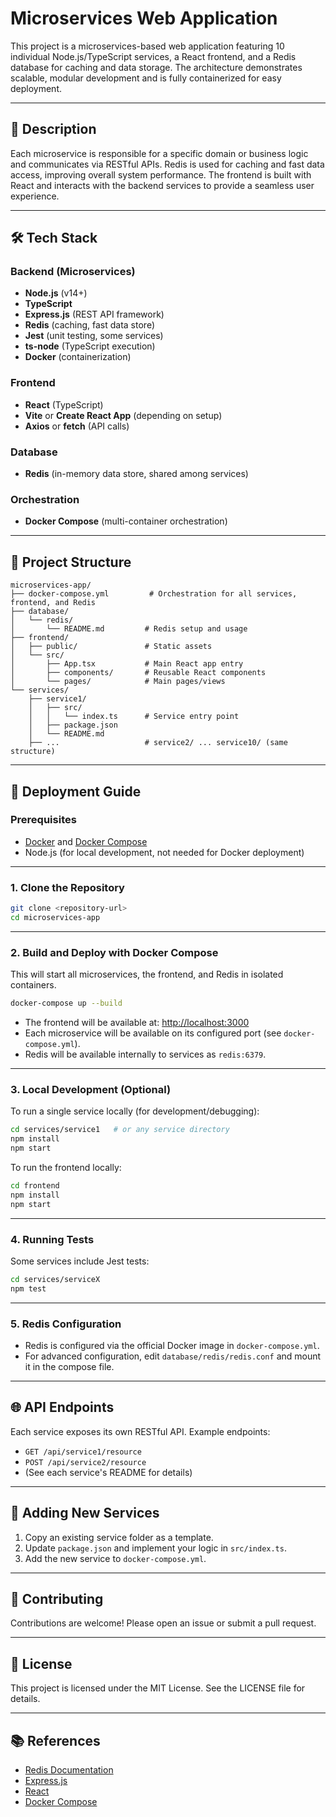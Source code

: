 # Microservices Web Application

This project is a microservices-based web application featuring 10 individual Node.js/TypeScript services, a React frontend, and a Redis database for caching and data storage. The architecture demonstrates scalable, modular development and is fully containerized for easy deployment.

---

## 📖 Description

Each microservice is responsible for a specific domain or business logic and communicates via RESTful APIs. Redis is used for caching and fast data access, improving overall system performance. The frontend is built with React and interacts with the backend services to provide a seamless user experience.

---

## 🛠️ Tech Stack

### Backend (Microservices)
- **Node.js** (v14+)
- **TypeScript**
- **Express.js** (REST API framework)
- **Redis** (caching, fast data store)
- **Jest** (unit testing, some services)
- **ts-node** (TypeScript execution)
- **Docker** (containerization)

### Frontend
- **React** (TypeScript)
- **Vite** or **Create React App** (depending on setup)
- **Axios** or **fetch** (API calls)

### Database
- **Redis** (in-memory data store, shared among services)

### Orchestration
- **Docker Compose** (multi-container orchestration)

---

## 📁 Project Structure

```
microservices-app/
├── docker-compose.yml         # Orchestration for all services, frontend, and Redis
├── database/
│   └── redis/
│       └── README.md         # Redis setup and usage
├── frontend/
│   ├── public/               # Static assets
│   └── src/
│       ├── App.tsx           # Main React app entry
│       ├── components/       # Reusable React components
│       └── pages/            # Main pages/views
└── services/
    ├── service1/
    │   ├── src/
    │   │   └── index.ts      # Service entry point
    │   ├── package.json
    │   └── README.md
    ├── ...                   # service2/ ... service10/ (same structure)
```

---

## 🚀 Deployment Guide

### Prerequisites

- [Docker](https://www.docker.com/get-started) and [Docker Compose](https://docs.docker.com/compose/)
- Node.js (for local development, not needed for Docker deployment)

---

### 1. Clone the Repository

```sh
git clone <repository-url>
cd microservices-app
```

---

### 2. Build and Deploy with Docker Compose

This will start all microservices, the frontend, and Redis in isolated containers.

```sh
docker-compose up --build
```

- The frontend will be available at: [http://localhost:3000](http://localhost:3000)
- Each microservice will be available on its configured port (see `docker-compose.yml`).
- Redis will be available internally to services as `redis:6379`.

---

### 3. Local Development (Optional)

To run a single service locally (for development/debugging):

```sh
cd services/service1   # or any service directory
npm install
npm start
```

To run the frontend locally:

```sh
cd frontend
npm install
npm start
```

---

### 4. Running Tests

Some services include Jest tests:

```sh
cd services/serviceX
npm test
```

---

### 5. Redis Configuration

- Redis is configured via the official Docker image in `docker-compose.yml`.
- For advanced configuration, edit `database/redis/redis.conf` and mount it in the compose file.

---

## 🌐 API Endpoints

Each service exposes its own RESTful API. Example endpoints:

- `GET /api/service1/resource`
- `POST /api/service2/resource`
- (See each service's README for details)

---

## 🧩 Adding New Services

1. Copy an existing service folder as a template.
2. Update `package.json` and implement your logic in `src/index.ts`.
3. Add the new service to `docker-compose.yml`.

---

## 🤝 Contributing

Contributions are welcome! Please open an issue or submit a pull request.

---

## 📄 License

This project is licensed under the MIT License. See the LICENSE file for details.

---

## 📚 References

- [Redis Documentation](https://redis.io/documentation)
- [Express.js](https://expressjs.com/)
- [React](https://react.dev/)
- [Docker Compose](https://docs.docker.com/compose/)